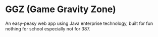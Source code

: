 GGZ (Game Gravity Zone)
===

An easy-peasy web app using Java enterprise technology, built for fun
nothing for school especially not for 387.
